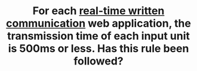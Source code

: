 ---
title: For each [real-time written communication](#real-time-written-communication) web application, the transmission time of each input unit is 500ms or less. Has this rule been followed?
---